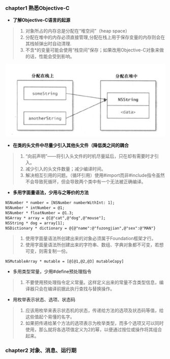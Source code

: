 ### chapter1 熟悉Objective-C
- **了解Objective-C语言的起源**
>1. 对象所占的内存总是分配在“堆空间”（heap space）
>2. 分配在堆中的内存必须直接管理,分配在栈上用于保存变量的内存则会在其栈帧弹出时自动清理.
>3. 不含*的变量可能会使用“栈空间”保存；如果改用Objective-C对象来做的话，性能会受到影响。

![](/effects/chapter1_01.jpeg)
- **在类的头文件中尽量少引入其他头文件（降低类之间的耦合**
>1. “向前声明”——将引入头文件的时机尽量延后，只在却有需要时才引入。
>2. 减少引入的头文件数量；减少编译时间。
>3. 解决相互引用的问题。（循环引用）使用#import而非#include指令虽然不会导致死循环，但会导致两个类中有一个无法被正确编译。
- **多用字面量语法，少用与之等价的方法**
```
NSNumber * number = [NSNumber numberWithInt: 1];
NSNumber * intNumber = @1;
NSNumber * floatNumber = @1.3;
NSArray * array = @[@"cat",@"dog",@"mouse"];
NSString * dog = array[1];
NSDictionary * dictionary = @{@"name":@"fuzongjian",@"sex":@"MAN"}
```
>1. 使用字面量语法所创建出来的对象必须属于Foundation框架才行。
>2. 使用字面量语法所创建出来的字符串、数组、字典对象都不可变，若想可变，则需复制一份。
```
NSMutableArray * mutable = [@[@1,@2,@3] mutableCopy]
```
- 多用类型常量，少用#define预处理指令
>1. 不要使用预处理指令定义常量。这样定义出来的常量不含类型信息，编译器只会在编译前据此执行查找与替换操作。
- 用枚举表示状态、选项、状态码
>1. 应该用枚举来表示状态机的状态，传递给方法的选项及状态码等值，给这些值起个易懂的名字。
>2. 如果把传递给某个方法的选项表示为枚举类型，而多个选项又可以同时使用，那么就将各选项值定义为2的幂，以便通过按位或操作将其组合起来。
### chapter2 对象、消息、运行期
